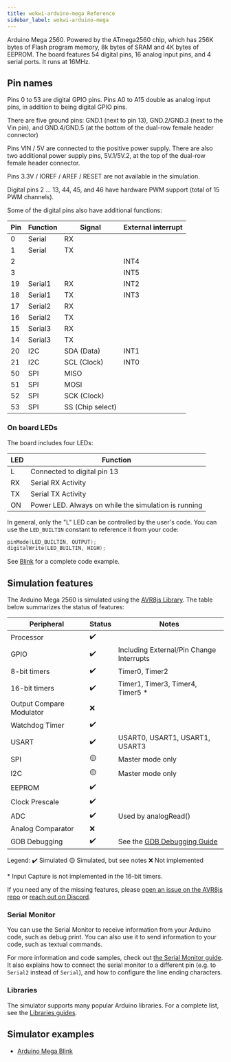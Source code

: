 ```yaml
---
title: wokwi-arduino-mega Reference
sidebar_label: wokwi-arduino-mega
---
```


Arduino Mega 2560. Powered by the ATmega2560 chip, which has 256K bytes of Flash program memory, 8k bytes of SRAM and 4K bytes of EEPROM. The board features 54 digital pins, 16 analog input pins, and 4 serial ports. It runs at 16MHz.

<wokwi-arduino-mega />

## Pin names

Pins 0 to 53 are digital GPIO pins. Pins A0 to A15 double as analog input pins, in addition to being digital GPIO pins.

There are five ground pins: GND.1 (next to pin 13), GND.2/GND.3 (next to the Vin pin), and GND.4/GND.5 (at the bottom of the dual-row female header connector)

Pins VIN / 5V are connected to the positive power supply. There are also two additional power supply pins, 5V.1/5V.2, at the top of the dual-row female header connector.

Pins 3.3V / IOREF / AREF / RESET are not available in the simulation.

Digital pins 2 … 13, 44, 45, and 46 have hardware PWM support (total of 15 PWM channels).

Some of the digital pins also have additional functions:

| Pin | Function | Signal           | External interrupt |
| --- | -------- | ---------------- | ------------------ |
| 0   | Serial   | RX               |                    |
| 1   | Serial   | TX               |                    |
| 2   |          |                  | INT4               |
| 3   |          |                  | INT5               |
| 19  | Serial1  | RX               | INT2               |
| 18  | Serial1  | TX               | INT3               |
| 17  | Serial2  | RX               |                    |
| 16  | Serial2  | TX               |                    |
| 15  | Serial3  | RX               |                    |
| 14  | Serial3  | TX               |                    |
| 20  | I2C      | SDA (Data)       | INT1               |
| 21  | I2C      | SCL (Clock)      | INT0               |
| 50  | SPI      | MISO             |                    |
| 51  | SPI      | MOSI             |                    |
| 52  | SPI      | SCK (Clock)      |                    |
| 53  | SPI      | SS (Chip select) |                    |

### On board LEDs

The board includes four LEDs:

| LED | Function                                             |
| --- | ---------------------------------------------------- |
| L   | Connected to digital pin 13                          |
| RX  | Serial RX Activity                                   |
| TX  | Serial TX Activity                                   |
| ON  | Power LED. Always on while the simulation is running |

In general, only the "L" LED can be controlled by the user's code. You can use the `LED_BUILTIN` constant to reference it from your code:

```cpp
pinMode(LED_BUILTIN, OUTPUT);
digitalWrite(LED_BUILTIN, HIGH);
```

See [Blink](https://wokwi.com/projects/344893018695795282) for a complete code example.

## Simulation features

The Arduino Mega 2560 is simulated using the [AVR8js Library](https://github.com/wokwi/avr8js). The table below summarizes the status of features:

| Peripheral               | Status | Notes                                           |
| ------------------------ | ------ | ----------------------------------------------- |
| Processor                | ✔️     |                                                 |
| GPIO                     | ✔️     | Including External/Pin Change Interrupts        |
| 8-bit timers             | ✔️     | Timer0, Timer2                                  |
| 16-bit timers            | ✔️     | Timer1, Timer3, Timer4, Timer5 \*               |
| Output Compare Modulator | ❌     |
| Watchdog Timer           | ✔️     |                                                 |
| USART                    | ✔️     | USART0, USART1, USART1, USART3                  |
| SPI                      | 🟡     | Master mode only                                |
| I2C                      | 🟡     | Master mode only                                |
| EEPROM                   | ✔️     |                                                 |
| Clock Prescale           | ✔️     |                                                 |
| ADC                      | ✔️     | Used by analogRead()                            |
| Analog Comparator        | ❌     |                                                 |
| GDB Debugging            | ✔️     | See the [GDB Debugging Guide](../gdb-debugging) |

Legend:
✔️ Simulated
🟡 Simulated, but see notes
❌ Not implemented

\* Input Capture is not implemented in the 16-bit timers.

If you need any of the missing features, please [open an issue on the AVR8js repo](https://github.com/wokwi/avr8js/issues/new)
or [reach out on Discord](https://wokwi.com/discord).

### Serial Monitor

You can use the Serial Monitor to receive information from your Arduino code, such as debug print. You can also use it to send information to your code, such as textual commands.

For more information and code samples, check out [the Serial Monitor guide](../guides/serial-monitor). It also explains how to connect the serial monitor to a different pin (e.g. to `Serial2` instead of `Serial`), and how to configure the line ending characters.

### Libraries

The simulator supports many popular Arduino libraries. For a complete list, see the [Libraries guides](../guides/libraries).

## Simulator examples

- [Arduino Mega Blink](https://wokwi.com/projects/344893018695795282)
